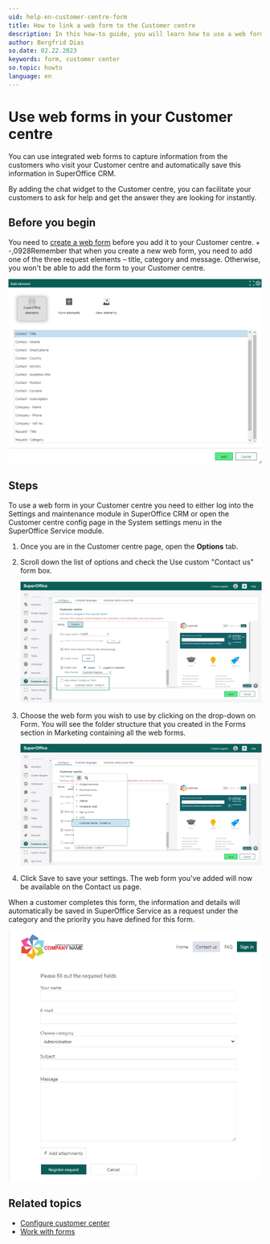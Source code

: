 ```yaml
---
uid: help-en-customer-centre-form
title: How to link a web form to the Customer centre
description: In this how-to guide, you will learn how to use a web form.
author: Bergfrid Dias
so.date: 02.22.2023
keywords: form, customer center
so.topic: howto
language: en
---
```


# Use web forms in your Customer centre

You can use integrated web forms to capture information from the customers who visit your Customer centre and automatically save this information in SuperOffice CRM.

By adding the chat widget to the Customer centre, you can facilitate your customers to ask for help and get the answer they are looking for instantly.

## Before you begin

You need to [create a web form][3] before you add it to your Customer centre. +
-,0928Remember that when you create a new web form, you need to add one of the three request elements – title, category and message. Otherwise, you won't be able to add the form to your Customer centre.

![To add a new web form to the Customer centre, add one of these request elements. You can find the Request fields in the SuperOffice elements tab. -screenshot][img1]

## Steps

To use a web form in your Customer centre you need to either log into the Settings and maintenance module in SuperOffice CRM or open the Customer centre config page in the System settings menu in the SuperOffice Service module.

1. Once you are in the Customer centre page, open the **Options** tab.

2. Scroll down the list of options and check the Use custom "Contact us" form box.

    ![In the customer centre page, go to options and check the Use custom "contact us" form box -screenshot][img2]

3. Choose the web form you wish to use by clicking on the drop-down on Form. You will see the folder structure that you created in the Forms section in Marketing containing all the web forms.

    ![Choose the web form you want to use from the form folder -screenshot][img3]

4. Click Save to save your settings. The web form you've added will now be available on the Contact us page.

When a customer completes this form, the information and details will automatically be saved in SuperOffice Service as a request under the category and the priority you have defined for this form.

![Web form on the Contact us page -screenshot][img4]

## Related topics

* [Configure customer center][2]
* [Work with forms][1]

<!-- Referenced links -->
[1]: ../../../marketing/forms/learn/index.md
[2]: config.md
[3]: ../../../marketing/forms/learn/create.md

<!-- Referenced images -->
[img1]: media/form-element.png
[img2]: media/custom-form.png
[img3]: media/CustCentre-choose-form.png
[img4]: media/web-form-on-the-contact-us-page.jpg
